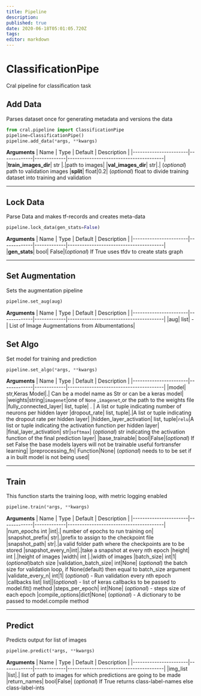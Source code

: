 ```yaml
---
title: Pipeline
description: 
published: true
date: 2020-06-18T05:01:05.720Z
tags: 
editor: markdown
---
```


# ClassificationPipe 
Cral pipeline for classification task


## Add Data
Parses dataset once for generating metadata and versions the data

```py
from cral.pipeline import ClassificationPipe
pipeline=ClassificationPipe()
pipeline.add_data(*args, **kwargs)
```
**Arguments**
| Name                  | Type        | Default     | Description                            |
|-----------------------|-------------|-------------|----------------------------------------|
|**train_images_dir**| str |.|path to images|
|**val_images_dir**| str|.| (*optional*) path to validation images
|**split**| float|0.2| (*optional*) float to divide training dataset into training and validation

---

## Lock Data
Parse Data and makes tf-records and creates meta-data

```py
pipeline.lock_data(gen_stats=False)
```
**Arguments**
| Name                  | Type        | Default     | Description                            |
|-----------------------|-------------|-------------|----------------------------------------|
|**gen_stats**| bool| False|(*optional*) If True uses tfdv to create stats graph

---

## Set Augmentation
Sets the augmentation pipeline
```py
pipeline.set_aug(aug)
```
**Arguments**
| Name                  | Type        | Default     | Description                            |
|-----------------------|-------------|-------------|----------------------------------------|
|aug| list| -| List of Image Augmentations from Albumentations|
## Set Algo
Set model for training and prediction

```py
pipeline.set_algo(*args, **kwargs)
```
**Arguments**
| Name                  | Type        | Default     | Description                            |
|-----------------------|-------------|-------------|----------------------------------------|
|model| str,Keras Model|.| Can be a model name as Str or can be a keras model|
|weights|string|`imagenet`|one of `None` ,`imagenet`,or the path to the weights file
|fully_connected_layer| list, tuple| . | A list or tuple indicating number of neurons per hidden layer
|dropout_rate| list, tuple|.|A list or tuple indicating the dropout rate per hidden layer|
|hidden_layer_activation| list, tuple|`relu`|A list or tuple indicating the activation function per hidden layer|
|final_layer_activation| str|`softmax`| (*optional*) str indicating the activation function of the final prediction layer|
|base_trainable| bool|False|(*optional*) If set False the base models layers will not be trainable useful fortransfer learning|
|preprocessing_fn| Function|None| (*optional*) needs to to be set if a in built model is not being used|

---

## Train
This function starts the training loop, with metric logging enabled

```py
pipeline.train(*args, **kwargs)
```
**Arguments**
| Name                  | Type        | Default     | Description                            |
|-----------------------|-------------|-------------|----------------------------------------|
|num_epochs int |int|.| number of epochs to run training on|
|snapshot_prefix| str|.|prefix to assign to the checkpoint file
|snapshot_path| str|.|a valid folder path where the checkpoints are to be stored
|snapshot_every_n|int|.|take a snapshot at every nth epoch
|height| int |.|height of images
|width| int |.|width of images
|batch_size| int|1|(*optional*)batch size
|validation_batch_size| int|None| (*optional*) the batch size for validation loop, if None(default) then equal to batch_size argument
|validate_every_n| int|1| (*optional*) - Run validation every nth epoch
|callbacks list| list||(*optional*) - list of keras callbacks to be passed to model.fit() method
|steps_per_epoch| int|None| (*optional*) - steps size of each epoch
|compile_options|dict|None| (*optional*) - A dictionary to be passed to model.compile method

---

## Predict
Predicts output for list of images
```py
pipeline.predict(*args, **kwargs)
```
**Arguments**
| Name                  | Type        | Default     | Description                            |
|-----------------------|-------------|-------------|----------------------------------------|
|img_list |list|.| list of path to images for which predictions are going to be made
|return_names| bool|False| (*optional*) If True returns class-label-names else class-label-ints


